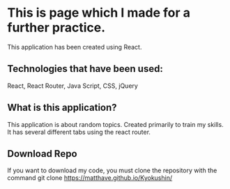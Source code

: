 # This is page which I made for a further practice.
This application has been created using React.

## Technologies that have been used:
React,
React Router,
Java Script,
CSS,
jQuery

## What is this application?
This application is about random topics.
Created primarily to train my skills.
It has several different tabs using the react router.

## Download Repo
If you want to download my code,
you must clone the repository with the command git clone https://matthave.github.io/Kyokushin/
